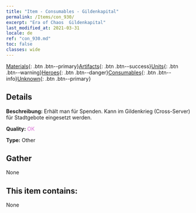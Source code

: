 ```yaml
---
title: "Item - Consumables - Gildenkapital"
permalink: /Items/con_930/
excerpt: "Era of Chaos  Gildenkapital"
last_modified_at: 2021-03-31
locale: de
ref: "con_930.md"
toc: false
classes: wide
---
```

 [Materials](/de/Items/){: .btn .btn--primary}[Artifacts](/de/Items/Artifacts/){: .btn .btn--success}[Units](/de/Items/Units/){: .btn .btn--warning}[Heroes](/de/Items/Heroes/){: .btn .btn--danger}[Consumables](/de/Items/Consumables/){: .btn .btn--info}[Unknown](/de/Items/Unknown/){: .btn .btn--primary}

## Details
 **Beschreibung:** Erhält man für Spenden. Kann im Gildenkrieg (Cross-Server) für Stadtgebote eingesetzt werden.

 **Quality:** <span style="color: #DA70D6">OK</span>

 **Type:** Other

## Gather

  None

## This item contains:

  None

